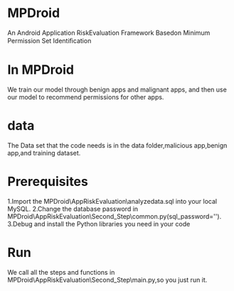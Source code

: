 # MPDroid
An Android Application RiskEvaluation Framework Basedon Minimum Permission Set Identiﬁcation
# In MPDroid
We train our model through benign apps and malignant apps, and then use our model to recommend permissions for other apps.
# data 
The Data set that the code needs is in the data folder,malicious app,benign app,and training dataset.
# Prerequisites
1.Import the MPDroid\AppRiskEvaluation\analyzedata.sql into your local MySQL.
2.Change the database password in MPDroid\AppRiskEvaluation\Second_Step\common.py(sql_password='').
3.Debug and install the Python libraries you need in your code
# Run
We call all the steps and functions in MPDroid\AppRiskEvaluation\Second_Step\main.py,so you just run it.
